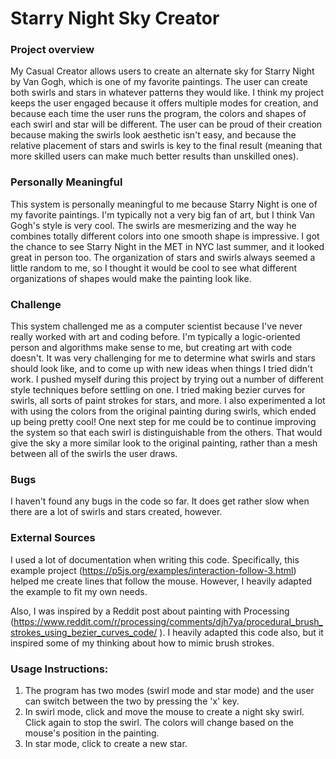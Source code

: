 # Starry Night Sky Creator

### Project overview
My Casual Creator allows users to create an alternate sky for Starry Night by
Van Gogh, which is one of my favorite paintings. The user can create both swirls
and stars in whatever patterns they would like. I think my project keeps the 
user engaged because it offers multiple modes for creation, and because each 
time the user runs the program, the colors and shapes of each swirl and star 
will be different. The user can be proud of their creation because making the 
swirls look aesthetic isn't easy, and because the relative placement of stars 
and swirls is key to the final result (meaning that more skilled users can make
much better results than unskilled ones). 

### Personally Meaningful
This system is personally meaningful to me because Starry Night is one of my 
favorite paintings. I'm typically not a very big fan of art, but I think Van 
Gogh's style is very cool. The swirls are mesmerizing and the way he combines 
totally different colors into one smooth shape is impressive. I got the chance 
to see Starry Night in the MET in NYC last summer, and it looked great in 
person too. The organization of stars and swirls always seemed a little random 
to me, so I thought it would be cool to see what different organizations of 
shapes would make the painting look like.

### Challenge
This system challenged me as a computer scientist because I've never really 
worked with art and coding before. I'm typically a logic-oriented person and 
algorithms make sense to me, but creating art with code doesn't. It was very 
challenging for me to determine what swirls and stars should look like, and to
come up with new ideas when things I tried didn't work. I pushed myself during 
this project by trying out a number of different style techniques before 
settling on one. I tried making bezier curves for swirls, all sorts of paint 
strokes for stars, and more. I also experimented a lot with using the colors 
from the original painting during swirls, which ended up being pretty cool! 
One next step for me could be to continue improving the system so that each 
swirl is distinguishable from the others. That would give the sky a more 
similar look to the original painting, rather than a mesh between all of the 
swirls the user draws.

### Bugs
I haven't found any bugs in the code so far. It does get rather slow when there
are a lot of swirls and stars created, however.

### External Sources
I used a lot of documentation when writing this code. Specifically, this 
example project (https://p5js.org/examples/interaction-follow-3.html) helped me 
create lines that follow the mouse. However, I heavily adapted the example to 
fit my own needs.

Also, I was inspired by a Reddit post about painting with Processing 
(https://www.reddit.com/r/processing/comments/djh7ya/procedural_brush_strokes_using_bezier_curves_code/
). I heavily adapted this code also, but it inspired some of my thinking about 
how to mimic brush strokes.

### Usage Instructions:
1. The program has two modes (swirl mode and star mode) and the user can switch
 between the two by pressing the 'x' key.
2. In swirl mode, click and move the mouse to create a night sky swirl. Click 
again to stop the swirl. The colors will change based on the mouse's position 
in the painting.
3. In star mode, click to create a new star.